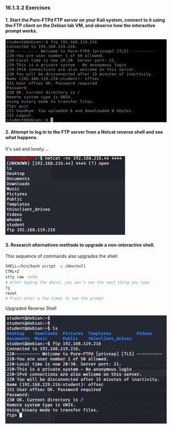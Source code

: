 ### 16.1.3.2 Exercises
#### 1. Start the Pure-FTPd FTP server on your Kali system, connect to it using the FTP client on the Debian lab VM, and observe how the interactive prompt works.

![image-20200717192507787](.16.1.3.2-NR.assets/image-20200717192507787.png)

#### 2. Attempt to log in to the FTP server from a Netcat reverse shell and see what happens.

It's sad and lonely....

![image-20200717192839712](.16.1.3.2-NR.assets/image-20200717192839712.png)

#### 3. Research alternatives methods to upgrade a non-interactive shell.

This sequence of commands also upgrades the shell:

```bash
SHELL=/bin/bash script -q /dev/null
CTRL+Z
stty raw -echo
# After typing the above, you won't see the next thing you type
fg
reset
# Press enter a few times to see the prompt
```

Upgraded Reverse Shell

![image-20200717193155038](.16.1.3.2-NR.assets/image-20200717193155038.png)